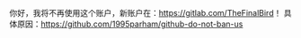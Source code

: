 你好，我将不再使用这个账户，新账户在：<https://gitlab.com/TheFinalBird>！
具体原因：<https://github.com/1995parham/github-do-not-ban-us>
